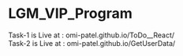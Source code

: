 # LGM_VIP_Program

Task-1 is Live at : omi-patel.github.io/ToDo__React/
<br />
Task-2 is Live at : omi-patel.github.io/GetUserData/
